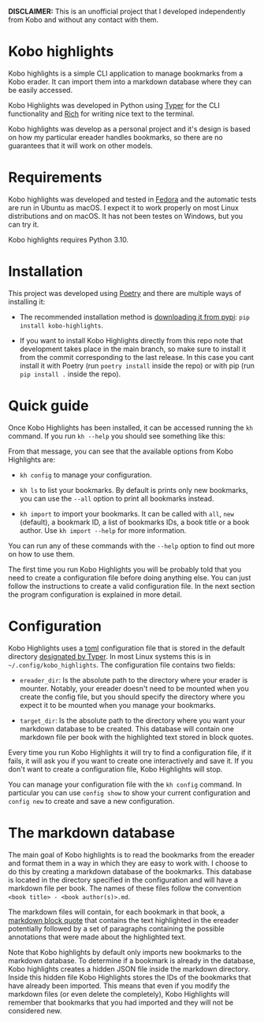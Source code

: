 **DISCLAIMER:** This is an unofficial project that I developed independently from Kobo
and without any contact with them.

# Kobo highlights

Kobo highlights is a simple CLI application to manage bookmarks from a Kobo erader. It
can import them into a markdown database where they can be easily accessed.

Kobo Highlights was developed in Python using [Typer](https://typer.tiangolo.com/) for
the CLI functionality and [Rich](https://github.com/Textualize/rich) for writing nice
text to the terminal.

Kobo highlights was develop as a personal project and it's design is based on how my
particular ereader handles bookmarks, so there are no guarantees that it will work on
other models.

# Requirements

Kobo highlights was developed and tested in [Fedora](https://getfedora.org/) and the
automatic tests are run in Ubuntu as macOS. I expect it to work properly on most
Linux distributions and on macOS. It has not been testes on Windows, but you can try
it.

Kobo highlights requires Python 3.10.

# Installation

This project was developed using [Poetry](https://python-poetry.org/) and there are
multiple ways of installing it:

* The recommended installation method is [downloading it from pypi](
    https://pypi.org/project/kobo-highlights/): `pip install kobo-highlights`.

* If you want to install Kobo Highlights directly from this repo note that development
takes place in the main branch, so make sure to install it from the commit corresponding
to the last release.
In this case you cant install it with Poetry (run `poetry install` inside the repo) or
with pip (run `pip install .` inside the repo).

# Quick guide

Once Kobo Highlights has been installed, it can be accessed running the `kh` command.
If you run `kh --help` you should see something like this:

From that message, you can see that the available options from Kobo Highlights are:

* `kh config` to manage your configuration.

* `kh ls` to list your bookmarks. By default is prints only new bookmarks, you can use
the `--all` option to print all bookmarks instead.

* `kh import` to import your bookmarks. It can be called with `all`, `new` (default),
a bookmark ID, a list of bookmarks IDs, a book title or a book author. Use
`kh import --help` for more information.

You can run any of these commands with the `--help` option to find out more on how to
use them.

The first time you run Kobo Highlights you will be probably told that you need to create
a configuration file before doing anything else. You can just follow the instructions
to create a valid configuration file. In the next section the program configuration is
explained in more detail.

# Configuration

Kobo Highlights uses a [toml](https://github.com/toml-lang/toml) configuration file that
is stored in the default directory
[designated by Typer](https://typer.tiangolo.com/tutorial/app-dir/). In most Linux
systems this is in `~/.config/kobo_highlights`. The configuration file contains two
fields:

* `ereader_dir`: Is the absolute path to the directory where your erader is mounter.
Notably, your ereader doesn't need to be mounted when you create the config file,
but you should specify the directory where you expect it to be mounted when you manage
your bookmarks.

* `target_dir`: Is the absolute path to the directory where you want your markdown
database to be created. This database will contain one markdown file per book with
the highlighted text stored in block quotes.

Every time you run Kobo Highlights it will try to find a configuration file, if it
fails, it will ask you if you want to create one interactively and save it. If you
don't want to create a configuration file, Kobo Highlights will stop.

You can manage your configuration file with the `kh config` command. In particular
you can use `config show` to show your current configuration and `config new` to
create and save a new configuration.

# The markdown database

The main goal of Kobo highlights is to read the bookmarks from the ereader and format
them in a way in which they are easy to work with. I choose to do this by creating
a markdown database of the bookmarks. This database is located in the directory
specified in the configuration and will have a markdown file per book. The names
of these files follow the convention `<book title> - <book author(s)>.md`.

The markdown files will contain, for each bookmark in that book, a
[markdown block quote](https://spec.commonmark.org/0.30/#block-quotes) that contains
the text highlighted in the ereader potentially followed by a set of paragraphs
containing the possible annotations that were made about the highlighted text.

Note that Kobo highlights by default only imports new bookmarks to the markdown
database. To determine if a bookmark is already in the database, Kobo highlights creates
a hidden JSON file inside the markdown directory. Inside this hidden file Kobo
Highlights stores the IDs of the bookmarks that have already been imported. This means
that even if you modify the markdown files (or even delete the completely), Kobo
Highlights will remember that bookmarks that you had imported and they will not be
considered new.

